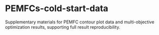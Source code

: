 # PEMFCs-cold-start-data
Supplementary materials for PEMFC contour plot data and multi-objective optimization results, supporting full result reproducibility.
